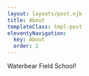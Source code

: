 ```yaml
---
layout: layouts/post.njk
title: About
templateClass: tmpl-post
eleventyNavigation:
  key: About
  order: 2
---
```


Waterbear Field School! 
